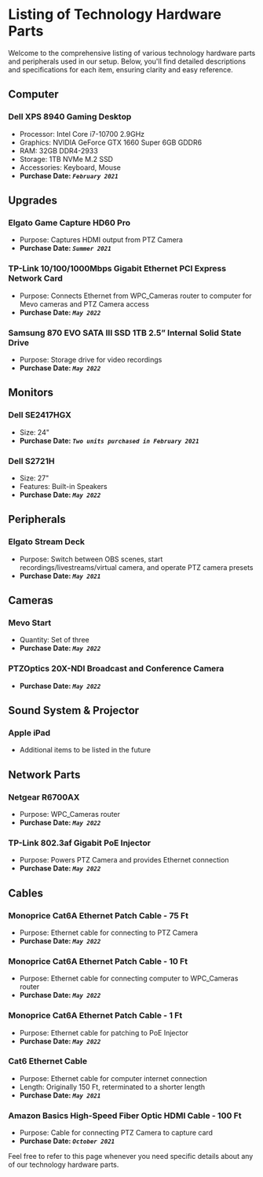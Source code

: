 # Listing of Technology Hardware Parts

Welcome to the comprehensive listing of various technology hardware parts and peripherals used in our setup. Below, you'll find detailed descriptions and specifications for each item, ensuring clarity and easy reference.

## Computer
### Dell XPS 8940 Gaming Desktop
- Processor: Intel Core i7-10700 2.9GHz
- Graphics: NVIDIA GeForce GTX 1660 Super 6GB GDDR6
- RAM: 32GB DDR4-2933
- Storage: 1TB NVMe M.2 SSD
- Accessories: Keyboard, Mouse
- **Purchase Date: *`February 2021`***

## Upgrades

### Elgato Game Capture HD60 Pro
- Purpose: Captures HDMI output from PTZ Camera
- **Purchase Date: *`Summer 2021`***

### TP-Link 10/100/1000Mbps Gigabit Ethernet PCI Express Network Card
- Purpose: Connects Ethernet from WPC_Cameras router to computer for Mevo cameras and PTZ Camera access
- **Purchase Date: *`May 2022`***

### Samsung 870 EVO SATA III SSD 1TB 2.5” Internal Solid State Drive
- Purpose: Storage drive for video recordings
- **Purchase Date: *`May 2022`***

## Monitors
### Dell SE2417HGX
- Size: 24"
- **Purchase Date: *`Two units purchased in February 2021`***

### Dell S2721H
- Size: 27"
- Features: Built-in Speakers
- **Purchase Date: *`May 2022`***

## Peripherals
### Elgato Stream Deck
- Purpose: Switch between OBS scenes, start recordings/livestreams/virtual camera, and operate PTZ camera presets
- **Purchase Date: *`May 2021`***

## Cameras
### Mevo Start
- Quantity: Set of three
- **Purchase Date: *`May 2022`***

### PTZOptics 20X-NDI Broadcast and Conference Camera
- **Purchase Date: *`May 2022`***

## Sound System & Projector
### Apple iPad
- Additional items to be listed in the future

## Network Parts
### Netgear R6700AX
- Purpose: WPC_Cameras router
- **Purchase Date: *`May 2022`***

### TP-Link 802.3af Gigabit PoE Injector
- Purpose: Powers PTZ Camera and provides Ethernet connection
- **Purchase Date: *`May 2022`***

## Cables
### Monoprice Cat6A Ethernet Patch Cable - 75 Ft
- Purpose: Ethernet cable for connecting to PTZ Camera
- **Purchase Date: *`May 2022`***

### Monoprice Cat6A Ethernet Patch Cable - 10 Ft
- Purpose: Ethernet cable for connecting computer to WPC_Cameras router
- **Purchase Date: *`May 2022`***

### Monoprice Cat6A Ethernet Patch Cable - 1 Ft
- Purpose: Ethernet cable for patching to PoE Injector
- **Purchase Date: *`May 2022`***

### Cat6 Ethernet Cable
- Purpose: Ethernet cable for computer internet connection
- Length: Originally 150 Ft, reterminated to a shorter length
- **Purchase Date: *`May 2021`***

### Amazon Basics High-Speed Fiber Optic HDMI Cable - 100 Ft
- Purpose: Cable for connecting PTZ Camera to capture card
- **Purchase Date: *`October 2021`***

Feel free to refer to this page whenever you need specific details about any of our technology hardware parts.
